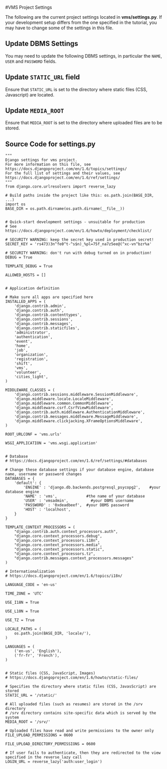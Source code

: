 #VMS Project Settings

The following are the current project settings located in **vms/settings.py**. If your development setup differs from the one specified in the tutorial, you may have to change some of the settings in this file.

## Update DBMS Settings

You may need to update the following DBMS settings, in particular the `NAME`, `USER` and `PASSWORD` fields.

## Update `STATIC_URL` field

Ensure that `STATIC_URL` is set to the directory where static files (CSS, Javascript) are located.

## Update `MEDIA_ROOT`

Ensure that `MEDIA_ROOT` is set to the directory where uploaded files are to be stored.

## Source Code for settings.py

```
"""
Django settings for vms project.
For more information on this file, see
https://docs.djangoproject.com/en/1.6/topics/settings/
For the full list of settings and their values, see
https://docs.djangoproject.com/en/1.6/ref/settings/
"""
from django.core.urlresolvers import reverse_lazy

# Build paths inside the project like this: os.path.join(BASE_DIR, ...)
import os
BASE_DIR = os.path.dirname(os.path.dirname(__file__))


# Quick-start development settings - unsuitable for production
# See https://docs.djangoproject.com/en/1.6/howto/deployment/checklist/

# SECURITY WARNING: keep the secret key used in production secret!
SECRET_KEY = 'rs473)3n^fe0^t-^s$n)_%pl=75f_na7z5ee@(^xc-vn^bzr%a'

# SECURITY WARNING: don't run with debug turned on in production!
DEBUG = True

TEMPLATE_DEBUG = True

ALLOWED_HOSTS = []


# Application definition

# Make sure all apps are specified here
INSTALLED_APPS = (
    'django.contrib.admin',
    'django.contrib.auth',
    'django.contrib.contenttypes',
    'django.contrib.sessions',
    'django.contrib.messages',
    'django.contrib.staticfiles',
    'administrator',
    'authentication',
    'event',
    'home',
    'job',
    'organization',
    'registration',
    'shift',
    'vms',
    'volunteer',
    'cities_light',
)

MIDDLEWARE_CLASSES = (
    'django.contrib.sessions.middleware.SessionMiddleware',
    'django.middleware.locale.LocaleMiddleware',
    'django.middleware.common.CommonMiddleware',
    'django.middleware.csrf.CsrfViewMiddleware',
    'django.contrib.auth.middleware.AuthenticationMiddleware',
    'django.contrib.messages.middleware.MessageMiddleware',
    'django.middleware.clickjacking.XFrameOptionsMiddleware',
)

ROOT_URLCONF = 'vms.urls'

WSGI_APPLICATION = 'vms.wsgi.application'


# Database
# https://docs.djangoproject.com/en/1.6/ref/settings/#databases

# Change these database settings if your database engine, database name, username or password changes
DATABASES = {
    'default': {
        'ENGINE' : 'django.db.backends.postgresql_psycopg2',    #your database engine
        'NAME' : 'vms',             #the name of your database
        'USER' : 'vmsadmin',          #your DBMS username
        'PASSWORD' : '0xdeadbeef',  #your DBMS password
        'HOST' : 'localhost',
    }
}

TEMPLATE_CONTEXT_PROCESSORS = (
    "django.contrib.auth.context_processors.auth",
    "django.core.context_processors.debug",
    "django.core.context_processors.i18n",
    "django.core.context_processors.media",
    "django.core.context_processors.static",
    "django.core.context_processors.tz",
    "django.contrib.messages.context_processors.messages"
)

# Internationalization
# https://docs.djangoproject.com/en/1.6/topics/i18n/

LANGUAGE_CODE = 'en-us'

TIME_ZONE = 'UTC'

USE_I18N = True

USE_L10N = True

USE_TZ = True

LOCALE_PATHS = (
    os.path.join(BASE_DIR, 'locale/'),
)

LANGUAGES = (
    ('en-us', 'English'),
    ('fr-fr', 'French'),
)


# Static files (CSS, JavaScript, Images)
# https://docs.djangoproject.com/en/1.6/howto/static-files/

# Specifies the directory where static files (CSS, JavasScript) are stored
STATIC_URL = '/static/'

# All uploaded files (such as resumes) are stored in the /srv directory
# /srv directory contains site-specific data which is served by the system
MEDIA_ROOT = '/srv/'

# Uploaded files have read and write permissions to the owner only
FILE_UPLOAD_PERMISSIONS = 0600

FILE_UPLOAD_DIRECTORY_PERMISSIONS = 0600

# If user fails to authenticate, then they are redirected to the view specified in the reverse_lazy call
LOGIN_URL = reverse_lazy('auth:user_login')
```
